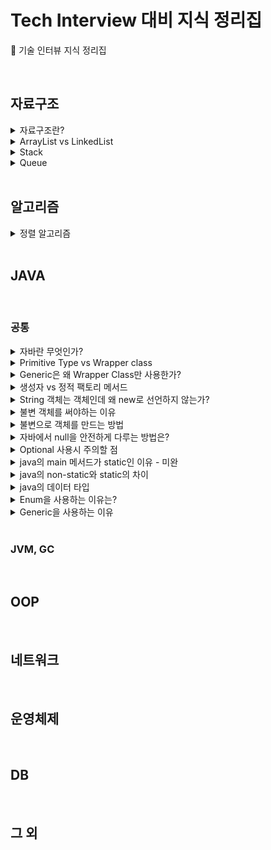 # Tech Interview 대비 지식 정리집

:baby_chick: 기술 인터뷰 지식 정리집

<br>

## 자료구조

<details>
  <summary>자료구조란?</summary>
  <ul>
    <li><a href="./%EC%9E%90%EB%A3%8C%EA%B5%AC%EC%A1%B0/%EC%9E%90%EB%A3%8C%EA%B5%AC%EC%A1%B0%EB%9E%80.md">자료구조란?</a></li>
  </ul>
</details>

<details>
  <summary>ArrayList vs LinkedList</summary>
  <ul>
    <li><a href="./%EC%9E%90%EB%A3%8C%EA%B5%AC%EC%A1%B0/List/ArrayList.md">ArrayList</a></li>
    <li><a href="./%EC%9E%90%EB%A3%8C%EA%B5%AC%EC%A1%B0/List/LinkedList.md">LinkedList</a></li>
    <li><a href="./%EC%9E%90%EB%A3%8C%EA%B5%AC%EC%A1%B0/List/DoubleLinkedList.md">DoubleLinkedList</a></li>
    <li><a href="./%EC%9E%90%EB%A3%8C%EA%B5%AC%EC%A1%B0/List/ArrayList%20vs%20LinkedList.md">ArrayList vs LinkedList</a></li>
  </ul>
</details>

<details>
  <summary>Stack</summary>
  <ul>
    <li><a href="./%EC%9E%90%EB%A3%8C%EA%B5%AC%EC%A1%B0/Stack/Stack.md">Stack</a></li>
    <li><a href="#">Stack으로 Queue 구현하기 - 미완성</a></li>
  </ul>
</details>

<details>
  <summary>Queue</summary>
  <ul>
    <li><a href="./%EC%9E%90%EB%A3%8C%EA%B5%AC%EC%A1%B0/Queue/Queue.md">Queue</a></li>
    <li><a href="./%EC%9E%90%EB%A3%8C%EA%B5%AC%EC%A1%B0/Queue/Deque.md">Deque</a></li>
  </ul>
</details>

<br>

## 알고리즘

<details>
  <summary>정렬 알고리즘</summary>
  <ul>
    <li><a href="https://www.youtube.com/watch?v=ww6URL1l1ho&t=19s">링크</a></li>
  </ul>
</details>

<br>

## JAVA

<br>

### 공통

<details>
  <summary>자바란 무엇인가?</summary>
  <ul>
    <li>자바는 제임스 고슬링과 다른 연구원들이 개발한 객체 지향적 프로그래밍 언어이다.</li>
    <li>특징은 JVM (WORA), GC</li>
  </ul>
</details>

<details>
  <summary>Primitive Type vs Wrapper class</summary>
  <ul>
    <li>Wrapper Class를 사용하는 이유</li>
      <ul>
        <li>Nullable</li>
        <li><code>.toString()</code>를 통해 String 타입으로 바로 변환 가능</li>
        <li>Generic 타입으로 사용하기 위함</li>
        <li>멀티스레딩에서 동기화를 지원하려면 객체가 필요하다. (?)</li>
      </ul>
    <li>Boxing vs Unboxing (Auto 포함)</li>
      <ul>
        <li>Primitive -> Wrapper : Boxing</li>
        <li>Wrapper -> Primitive : Unboxing</li>
        <li>JVM은 상황에 따라 Boxing을 하기도, Unboxing하기도 한다.</li>
        <li><a href="./JAVA/AutoBoxing/AutoBoxing의%20단점.md">편리한 AutoBoxing의 단점</a></li>
          <ul>
            <li>Wrapper Class를 연산하면 오토박싱/언박싱이 일어나기에 비효율적이다.</li>
          </ul>
      </ul>
  </ul>
</details>

<details>
  <summary>Generic은 왜 Wrapper Class만 사용한가?</summary>
  <ul>
    <li>우선 Generic을 사용하는 가장 큰 이유가 타입 체크를 위함이다. 즉, 컴파일 타임시에만 타입 체크 및 제약을 적용하고, 자동 형변환을 해준다. 그리고 컴파일 된 .class 파일에는 실제로 제네릭 정보가 전혀 없다. (소거됨)</li>
    <li>다르게 말하면 런타임엔 Generic으로 주어진 타입으로 형변환 된 Object만이 존재할 수 있다. 그러기 때문에 Primitive 타입은 Object가 될 수 없기에 불가능한 것.</li>
    <li>쉽게 말하면 <b>Generic 특성상 Object로 Convertable한 타입만 가능하다.</b></li>
    <li><a href="https://www.quora.com/Why-is-it-impossible-to-use-primitive-types-as-a-type-parameter-in-Java">참고1</a></li>
    <li><a href="https://stackoverflow.com/questions/2721546/why-dont-java-generics-support-primitive-types">참고2</a></li>
  </ul>
</details>

<details>
  <summary>생성자 vs 정적 팩토리 메서드</summary>
  <ul>
    <li>생성자와 정적 팩토리 메서드의 차이는 정적 팩토리 메서드의 장단점으로 알 수 있다.</li>
    <li>정적 팩토리 메서드의 장점</li>
      <ul>
        <li>이름을 가질 수 있다.</li>
        <li><b>반드시 새로운 객체를 만들 필요 없다. 불변 객체를 캐싱하거나, Validation을 처리할 수 있다.</b></li>
        <li>반환 타입의 하위 타입 객체를 반환할 수 있는 능력이 있다.</li>
        <li>입력 매개변수에 따라 매번 다른 클래스의 객체를 반환할 수 있다.</li>
        <li>static 팩토리 메서드를 작성하는 시점에는 반환할 객체의 클래스가 존재하지 않아도 된다.</li>
      </ul>
    <li>정적 팩토리 메서드의 단점</li>
      <ul>
        <li>상속하려면 public, protected 생성자가 필요하니, 정적 팩토리 메서드만 제공하면 하위 클래스를 만들 수 없다.</li>
        <li>static 팩토리 메서드는 프로그래머가 찾기 어렵다.</li>
      </ul>
  </ul>
</details>

<details>
  <summary>String 객체는 객체인데 왜 new로 선언하지 않는가?</summary>
  <ul>
    <li>String은 대표적 <b>불변 객체</b>로, <b>String 상수 풀 영역</b>에서 객체를 관리한다.</li>
    <li>즉, 상수처럼 <b>이미 선언된 String 객체가 있으면 이 영역에서 가져다 사용하고, 없다면 여기에 새롭게 객체를 생성하여 사용한다.</b></li>
  </ul>
</details>

<details>
  <summary>불변 객체를 써야하는 이유</summary>
  <ul>
    <li>불변 객체란 <b>생성 후 그 상태를 변경할 수 없는 객체</b>를 말한다. 반대 개념으로 가변(mutable)객체가 있다.</li>
    <li>불변 객체란 <b>외부에서 불변 객체의 값을 수정할 수 없는 객체</b>를 의미한다.</li>
      <ul>
        <li>대표적인 불변 객체: <code>String</code>, <code>Boolean</code>, <code>Integer</code></li>
        <li>대표적인 가변 객체: <code>StringBuilder</code></li>
      </ul>
    <li>불변 객체를 왜 사용하는가?</li>
    <ul>
      <li>멀티 스레드 환경에서 안전한다. 동기화를 고려하지 않아도 된다.</li>
      <li><b>부수효과가 발생할 확률이 적다.</b> - 객체는 기본적으로 참조 값을 통해 접근하기 때문에, 방어적 복사를 통해 불변으로 만들어 두는 것이 좋다.</li>
        <ul>
          <li>여러 스레드나 메서드에서 Money을 사용하게 된다면 언제 어디서 부수 효과가 발생해 내부 값이 변경 될지 모르기 때문에 안전하지 않다.</li>
        </ul>
      <li>캐시나 Map또는 Set의 요소로 활용하기에 적합하다.</li>
      <li>GC의 성능을 높일 수 있다.</li>
    </ul>
  </ul>
</details>

<details>
  <summary>불변으로 객체를 만드는 방법</summary>
  <ul>
    <li>원시 타입에서의 불변</li>
      <ul>
        <li>원시 타입은 값을 그대로 외부로 내보내도 불변임을 보장한다.</li>
        <li>하지만, 객체의 <code>Setter</code>를 통해서는 객체 내부에서의 원시 타입은 불변을 막을 수 없다.</li>
        <li><b><code>Setter</code>를 생성하지 않고, 생성자만을 통해서 설정되도록하면 불변을 보장할 수 있다. 혹은 특정 메시지를 통해서만 원시 타입이 변경되도록 하면 된다.</b></li>
      </ul>
    <li>참조 타입에서의 불변</li>
    <ul>
      <li>객체는 기본적으로 참조 값을 통해 접근하기에, 불변성을 보장하기 더 힘들다.</li>
      <li><b>final + 방어적 복사 (생성자, Getter, 기타 반환 메서드를 통해)를 통해 참조 타입을 불변으로 만들 수 있다.</b></li>
      <li>더 자세한 내용은 <a href="https://github.com/binghe819/TIL/blob/master/JAVA/%EA%B8%B0%ED%83%80/%EB%B6%88%EB%B3%80%20%EA%B0%9D%EC%B2%B4.md">여기</a></li>
    </ul>
  </ul>
</details>

<details>
  <summary>자바에서 null을 안전하게 다루는 방법은?</summary>
  <ul>
    <li>null의 정의</li>
      <ul>
        <li>null은 값이 할당되지 않은 변수</li>
        <li>모든 참조 유형이 될 수 있는 특수 리터럴.</li>
        <li>"객체 없음", "알 수 없음", "사용할 수 없음"등 응용 프로그램(환경)마다 정의를 다르게 할 수 있다.</li>
      </ul>
    <li>null의 문제점</li>
      <ul>
        <li>null은 쉽게 NPE를 발생시킬 수 있다.</li>
        <li>null을 반환할 수 있는 메서드는 클라이언트로 하여금 혼란을 초래할 수 있다. (클라이언트 입장에서 null일 반환되는 메서드인지 아닌지 항상 확인해야함)</li>
      </ul>
    <li>null을 안전하게 다루는 방법</li>
      <ul>
        <li>Assertion (단정문)사용</li>
        <li><code>Objects</code> 사용 (isNull, nonNull, requireNonNull...)</li>
        <li>Optional</li>
      </ul>
    <li>추천하는 null 방지 도구</li>
      <ul>
        <li>Optional</li>
        <li>JSR 305</li>
        <li>JSR 308 (@NonNull, @Nullable)</li>
      </ul>
  </ul>
</details>

<details>
  <summary>Optional 사용시 주의할 점</summary>
  <ul>
    <li><code>isPresent()</code>호출후 null인지 확인하고 다른 로직을 가져가는 경우 - 이럴 거면 Optional로 감쌀 필요가 없다. 차라리 그냥 null인지 확인하는 로직을 넣지.. 대신 <code>orElse</code><code>orElseGet</code> 등등을 사용하자</li>
    <li><code>orElse(new ...)</code>는 무조건 실행된다. 만약 새로운 객체를 생성하거나 새로운 연산을 수행하는 경우에는 <code>orElseGet(() -> new ...))</code>를 사용하자. 이는 Optional에 값이 없을 때만 실행된다.</li>
    <li>Optional은 필드로 사용하면 안된다. 반환 값으로만 사용하자</li>
    <li>Optional은 비싸다. 비어있는 컬렉션을 반환할 때는 Optional을 감싸지 말고, 빈 컬렉션을 반환하자.</li>
    <li>더 자세한 내용은 <a href="http://homoefficio.github.io/2019/10/03/Java-Optional-%EB%B0%94%EB%A5%B4%EA%B2%8C-%EC%93%B0%EA%B8%B0/">여기</a></li>
    <li>정말 쉽게 요약하자면, <b>Optional을 최대 1개의 원소를 가지는 특별한 Stream이라고 생각하고 사용하면 된다.</b></li>
  </ul>
</details>

<details>
  <summary>java의 main 메서드가 static인 이유 - 미완</summary>
  <ul>
    <li></li>
    <li></li>
  </ul>
</details>

<details>
  <summary>java의 non-static와 static의 차이</summary>
  <ul>
    <li>non-static은 특정 객체의 대한 상태(동적 변수 혹은 인스턴스 변수)를 의미하고, static은 여러 객체가 공유하는 상태(정적 변수 혹은 클래스 변수)를 의미한다.</li>
    <li>non-static은 객체가 생성되고 할당되며, 해당 객체의 상태를 나타내며, static은 객체가 생성되지 않아도 할당되며, 모든 객체에서 사용 가능하다.</li>
    <li>non-static 메서드에서는 static 변수와 메서드에 모두 접근 가능하지만, static 메서드에서는 non-static 변수와 메서드에 접근하지 못한다. (아직 생성되지 않았기에)</li>
    <li><b>생명주기가 다르다.</b> non-static은 인스턴스와 생명주기를 같이 하며, static은 프로그램과 생명주기를 같이한다.</li>
    <li>쉽게 얘기하면, <b>non-static은 인스턴스(객체)에 속하고, static은 클래스 자체에 속한다.</b></li>
  </ul>
</details>

<details>
  <summary>java의 데이터 타입</summary>
  <ul>
    <li>기본형 데이터 타입</li>
      <ul>
        <li>숫자형</li>
          <ul>
            <li>정수 - byte (1byte), short(2byte), int(4byte), long(8byte)</li>
            <li>실수 - float(4byte), double(8byte)</li>
            <li>java는 기본적으로 unsigned를 제공하지 않는다. wrapper class를 이용하면 되지만 추천하지 않는다.</li>
            <li>데이터 타입별 표현 가능 범위는 <a href="https://velog.io/@bsjp400/JAVA-%EB%8D%B0%EC%9D%B4%ED%84%B0%ED%83%80%EC%9E%85-Datatype">여기</a></li>
          </ul>
        <li>논리형 - boolean (1byte)</li>
        <li>문자형 - char (2byte) 모든 유니코드</li>
        <li>문자열 - String</li>
      </ul>
    <li>참조형 데이터 타입</li>
      <ul>
        <li>배열 타입</li>
        <li>열거 타입</li>
        <li>클래스, 인터페이스</li>
      </ul>
  </ul>
</details>

<details>
  <summary>Enum을 사용하는 이유는?</summary>
  <ul>
    <li>Enum이 나오게 된 이유는 <a href="https://github.com/binghe819/TIL/blob/master/JAVA/%EA%B8%B0%ED%83%80/%EC%97%B4%EA%B1%B0%ED%98%95(enum).md">여기</a>참고</li>
    <li>Enum의 장점</li>
      <ul>
        <li>코드가 단순해지며 가독성이 좋다.</li>
        <li>인스턴스 생성과 상속을 방지한다.</li>
        <li>상수를 의미할 뿐만 아니라, 객체처럼 사용할 수 있다. - 추가 속성, 메시지를 통한 자율성 보장등등</li>
      </ul>
    <li>Enum은 싱글톤(하나만 생성하여 여러 객체가 나눠서 사용함)이며, new를 통해 생성할 수 없다.</li>
  </ul>
</details>

<details>
  <summary>Generic을 사용하는 이유</summary>
  <ul>
    <li></li>
    <li></li>
  </ul>
</details>

<br>

### JVM, GC

<br>

## OOP

<br>

## 네트워크

<br>

## 운영체제

<br>

## DB

<br>

## 그 외

<br>
